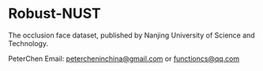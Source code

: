 # Robust-NUST

The occlusion face dataset, published by Nanjing University of Science and Technology.

PeterChen
Email: petercheninchina@gmail.com  or  functioncs@qq.com
